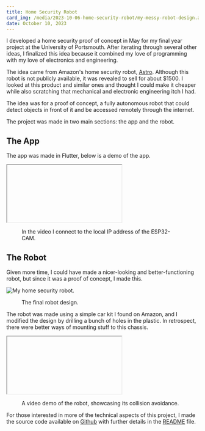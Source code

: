 ```yaml
---
title: Home Security Robot
card_img: /media/2023-10-06-home-security-robot/my-messy-robot-design.avif
date: October 10, 2023
---
```


I developed a home security proof of concept in May for my final year project at the University of Portsmouth. After iterating through several other ideas, I finalized this idea because it combined my love of programming with my love of electronics and engineering.

The idea came from Amazon's home security robot, <a className="extlink" href="https://www.amazon.com/Introducing-Amazon-Astro/dp/B078NSDFSB">Astro</a>. Although this robot is not publicly available, it was revealed to sell for about $1500. I looked at this product and similar ones and thought I could make it cheaper while also scratching that mechanical and electronic engineering itch I had.

The idea was for a proof of concept, a fully autonomous robot that could detect objects in front of it and be accessed remotely through the internet.

The project was made in two main sections: the app and the robot.

## The App

The app was made in Flutter, below is a demo of the app.

<iframe id="QE4tuhMR4Xg" title="Demonstration of a connection to the camera on the robot." poster="maxresdefault"></iframe>

<figure>
    <figcaption>In the video I connect to the local IP address of the ESP32-CAM.</figcaption>
</figure>

## The Robot

Given more time, I could have made a nicer-looking and better-functioning robot, but since it was a proof of concept, I made this.

<zoom>
    <img className="post-img" src="/media/2023-10-06-home-security-robot/my-messy-robot-design.avif" alt="My home security robot.">
</zoom>

<figure>
    <figcaption>The final robot design.</figcaption>
</figure>

The robot was made using a simple car kit I found on Amazon, and I modified the design by drilling a bunch of holes in the plastic. In retrospect, there were better ways of mounting stuff to this chassis.

<iframe id="AAkUKtALuzk" title="Demonstration of the robot, showcasing its collision avoidance." poster="maxresdefault"></iframe>

<figure>
    <figcaption>A video demo of the robot, showcasing its collision avoidance.</figcaption>
</figure>

For those interested in more of the technical aspects of this project, I made the source code available on <a className="extlink" href="https://github.com/al651/Home_Security_Robot">Github</a> with further details in the <a className="extlink" href="https://github.com/al651/Home_Security_Robot/blob/main/README.md">README</a> file.
